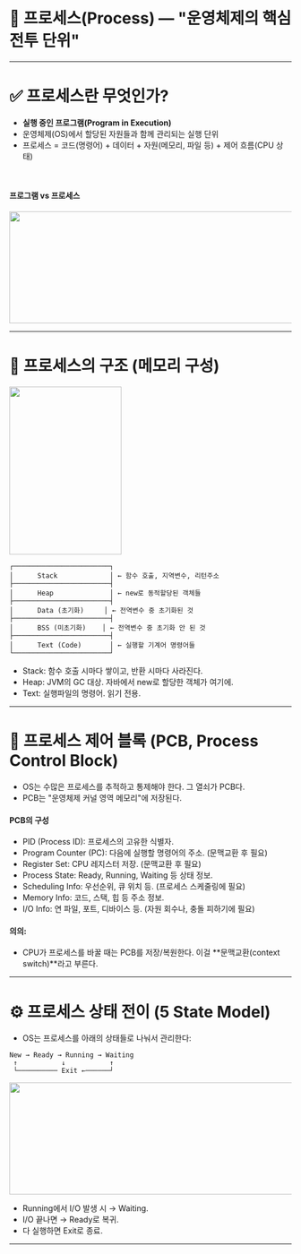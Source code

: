 # 🧠 프로세스(Process) — "운영체제의 핵심 전투 단위"

---

# ✅ 프로세스란 무엇인가?
- **실행 중인 프로그램(Program in Execution)**
- 운영체제(OS)에서 할당된 자원들과 함께 관리되는 실행 단위
- 프로세스 = 코드(명령어) + 데이터 + 자원(메모리, 파일 등) + 제어 흐름(CPU 상태)

<br>

#### 프로그램 vs 프로세스
<img src="https://github.com/user-attachments/assets/f9be90bd-5844-4ae9-88ee-46a1b853969b" width="700" height="200"/>

---

# 🧱 프로세스의 구조 (메모리 구성)
<img src="https://github.com/user-attachments/assets/65044705-bb36-44da-b9d6-3439b7de8a6f" width="200" height="300"/>

```
┌────────────────────────┐
│      Stack             │ ← 함수 호출, 지역변수, 리턴주소
├────────────────────────┤
│      Heap              │ ← new로 동적할당된 객체들
├────────────────────────┤
│      Data (초기화)     │ ← 전역변수 중 초기화된 것
├────────────────────────┤
│      BSS (미초기화)    │ ← 전역변수 중 초기화 안 된 것
├────────────────────────┤
│      Text (Code)       │ ← 실행할 기계어 명령어들
└────────────────────────┘
```

- Stack: 함수 호출 시마다 쌓이고, 반환 시마다 사라진다.
- Heap: JVM의 GC 대상. 자바에서 new로 할당한 객체가 여기에.
- Text: 실행파일의 명령어. 읽기 전용.

---

# 🧾 프로세스 제어 블록 (PCB, Process Control Block)
- OS는 수많은 프로세스를 추적하고 통제해야 한다. 그 열쇠가 PCB다.
- PCB는 "운영체제 커널 영역 메모리"에 저장된다.
#### PCB의 구성
- PID (Process ID): 프로세스의 고유한 식별자.
- Program Counter (PC): 다음에 실행할 명령어의 주소. (문맥교환 후 필요)
- Register Set: CPU 레지스터 저장. (문맥교환 후 필요)
- Process State: Ready, Running, Waiting 등 상태 정보.
- Scheduling Info: 우선순위, 큐 위치 등. (프로세스 스케줄링에 필요)
- Memory Info: 코드, 스택, 힙 등 주소 정보.
- I/O Info: 연 파일, 포트, 디바이스 등. (자원 회수나, 충돌 피하기에 필요)
#### 의의:
- CPU가 프로세스를 바꿀 때는 PCB를 저장/복원한다. 이걸 **문맥교환(context switch)**라고 부른다.

---

# ⚙️ 프로세스 상태 전이 (5 State Model)
- OS는 프로세스를 아래의 상태들로 나눠서 관리한다:
```
New → Ready → Running → Waiting
 ↑           ↓           ↑
 └────────── Exit ←──────┘
```

<img src="https://github.com/user-attachments/assets/502b66c1-0420-4bfb-905e-e51be0bda376" width="700" height="200"/>

- Running에서 I/O 발생 시 → Waiting.
- I/O 끝나면 → Ready로 복귀.
- 다 실행하면 Exit로 종료.

---
